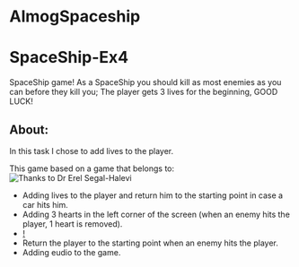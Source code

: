 # AlmogSpaceship

# SpaceShip-Ex4
SpaceShip game!
As a SpaceShip you should kill as most enemies as you can before they kill you;
The player gets 3 lives for the beginning, 
GOOD LUCK!

## About:
In this task I chose to add lives to the player.

This game based on a game that belongs to:
![Thanks to Dr Erel Segal-Halevi](https://github.com/gamedev-at-ariel/02-prefabs-triggers)


* Adding lives to the player and return him to the starting point in case a car hits him.
* Adding 3 hearts in the left corner of the screen (when an enemy hits the player, 1 heart is removed).
*  [!](https://github.com/omer6546/AlmogSpaceship/blob/main/Assets/Scripts/GameOverOnTrigger2D.cs)
* Return the player to the starting point when an enemy hits the player.
* Adding eudio to the game.
</div>


